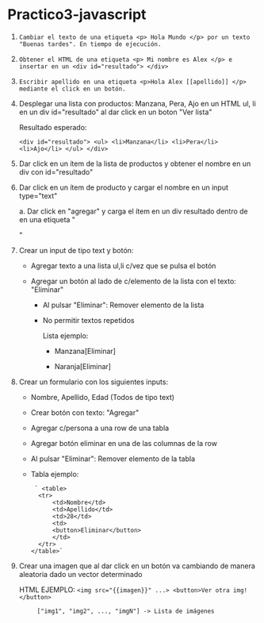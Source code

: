 # Practico3-javascript

1. `Cambiar el texto de una etiqueta <p> Hola Mundo </p> por un texto "Buenas tardes". En tiempo de ejecución.`

2. `Obtener el HTML de una etiqueta <p> Mi nombre es Alex </p> e insertar en un <div id="resultado"> </div>`
  
3. `Escribir apellido en una etiqueta <p>Hola Alex [[apellido]] </p> mediante el click en un botón.`
   
4. Desplegar una lista con productos: Manzana, Pera, Ajo en un HTML ul, li en un div id="resultado" al dar click en un boton "Ver lista"

    Resultado esperado:
   
	  `<div id="resultado">
	    <ul>
	    	<li>Manzana</li>
	    	<li>Pera</li>
	    	<li>Ajo</li>
	    </ul>
	   </div>`
    
5. Dar click en un ítem de la lista de productos y obtener el nombre en un div con id="resultado"
   
6. Dar click en un ítem de producto y cargar el nombre en un input type="text"
   
   a. Dar click en "agregar" y carga el ítem en un div resultado dentro de en una etiqueta "<p>"

  
7. Crear un input de tipo text y botón:
    
    - Agregar texto a una lista ul,li c/vez que se pulsa el botón
      
    -  Agregar un botón al lado de c/elemento de la lista con el texto: "Eliminar"
      
        - Al pulsar "Eliminar": Remover elemento de la lista
          
        - No permitir textos repetidos
          
    		Lista ejemplo:
    
    		* Manzana[Eliminar]
       
    		* Naranja[Eliminar]
			

   
8. Crear un formulario con los siguientes inputs:
   
    - Nombre, Apellido, Edad (Todos de tipo text)
      
    - Crear botón con texto: "Agregar"
      
    - Agregar c/persona a una row de una tabla
      
    - Agregar botón eliminar en una de las columnas de la row
     
    - Al pulsar "Eliminar": Remover elemento de la tabla
      
    - Tabla ejemplo:
      
  	       ` <table>
			<tr>
				<td>Nombre</td>
				<td>Apellido</td>
				<td>28</td>
				<td>
				<button>Eliminar</button>
				</td>
			</tr>
		  </table>`

	

9. Crear una imagen que al dar click en un botón va cambiando de manera aleatoria dado un vector determinado
    
	  HTML EJEMPLO:
			`<img src="{{imagen}}" ...>
			<button>Ver otra img!</button>`

			["img1", "img2", ..., "imgN"] -> Lista de imágenes
